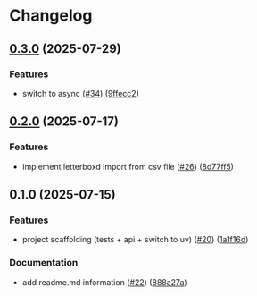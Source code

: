 # Changelog

## [0.3.0](https://github.com/mitch-jensen/movie_database/compare/v0.2.0...v0.3.0) (2025-07-29)


### Features

* switch to async ([#34](https://github.com/mitch-jensen/movie_database/issues/34)) ([9ffecc2](https://github.com/mitch-jensen/movie_database/commit/9ffecc2f66e95ced3cf12154b02ab5f73847eb95))

## [0.2.0](https://github.com/mitch-jensen/movie_database/compare/v0.1.0...v0.2.0) (2025-07-17)


### Features

* implement letterboxd import from csv file ([#26](https://github.com/mitch-jensen/movie_database/issues/26)) ([8d77ff5](https://github.com/mitch-jensen/movie_database/commit/8d77ff5c0c0ca50fd9a42a6e5efe5f23daa0bbdc))

## 0.1.0 (2025-07-15)


### Features

* project scaffolding (tests + api + switch to uv) ([#20](https://github.com/mitch-jensen/movie_database/issues/20)) ([1a1f16d](https://github.com/mitch-jensen/movie_database/commit/1a1f16d707e8d15858e4d081cb2c33a12696a91e))


### Documentation

* add readme.md information ([#22](https://github.com/mitch-jensen/movie_database/issues/22)) ([888a27a](https://github.com/mitch-jensen/movie_database/commit/888a27a47c6d1320fc0d10acfa1623f423f2f389))
